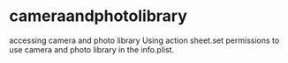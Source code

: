 # cameraandphotolibrary
accessing camera and photo library Using action sheet.set permissions to use camera and photo library in the info.plist.
